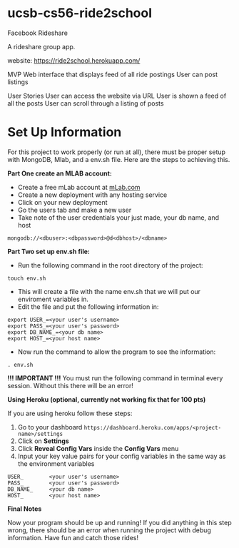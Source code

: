 # ucsb-cs56-ride2school
Facebook Rideshare

A rideshare group app.

website: https://ride2school.herokuapp.com/

MVP
Web interface that displays feed of all ride postings
User can post listings

User Stories
User can access the website via URL
User is shown a feed of all the posts
User can scroll through a listing of posts 

# Set Up Information

For this project to work properly (or run at all), there must be proper setup with MongoDB, Mlab, and a env.sh file. Here are the steps to achieving this.

__Part One create an MLAB account:__

- Create a free mLab account at [mLab.com](https://mlab.com)
- Create a new deployment with any hosting service
- Click on your new deployment
- Go the users tab and make a new user
- Take note of the user credentials your just made, your db name, and host

```
mongodb://<dbuser>:<dbpassword>@d<dbhost>/<dbname>
```

__Part Two set up env.sh file:__

- Run the following command in the root directory of the project:

```
touch env.sh
```

- This will create a file with the name env.sh that we will put our enviroment variables in.
- Edit the file and put the following information in:

```
export USER_=<your user's username>
export PASS_=<your user's password>
export DB_NAME_=<your db name>
export HOST_=<your host name>
```

- Now run the command to allow the program to see the information:

```
. env.sh
```

__!!! IMPORTANT !!!__
You must run the following command in terminal every session. Without this there will be an error!

__Using Heroku (optional, currently not working fix that for 100 pts)__

If you are using heroku follow these steps:

1. Go to your dashboard ```https://dashboard.heroku.com/apps/<project-name>/settings```
2. Click on __Settings__
3. Click __Reveal Config Vars__ inside the __Config Vars__ menu
5. Input your key value pairs for your config variables in the same way as the environment variables

```
USER_        <your user's username>
PASS_        <your user's password>
DB_NAME_     <your db name>
HOST_        <your host name>
````

__Final Notes__

Now your program should be up and running! If you did anything in this step wrong, there should be an error when running the project with debug information. Have fun and catch those rides!

